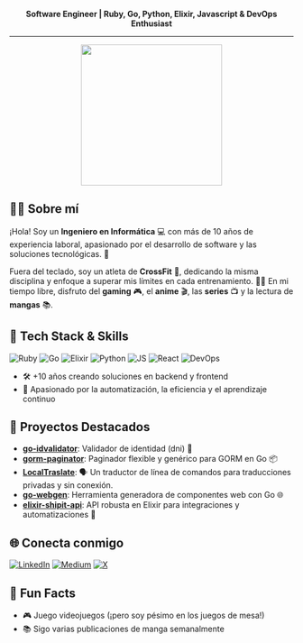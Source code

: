 <!-- Profile README for hiro-riveros | Designed for Dark Mode -->
<p align="center">
  <b>Software Engineer | Ruby, Go, Python, Elixir, Javascript & DevOps Enthusiast</b>
</p>

---

<p align="center">
  <img src="https://raw.githubusercontent.com/rajput2107/rajput2107/master/Assets/Developer.gif" width="250"/>
</p>

## 👨‍💻 Sobre mí

¡Hola! Soy un **Ingeniero en Informática** 💻 con más de 10 años de experiencia laboral, apasionado por el desarrollo de software y las soluciones tecnológicas. 🚀

Fuera del teclado, soy un atleta de **CrossFit** 💪, dedicando la misma disciplina y enfoque a superar mis límites en cada entrenamiento. 🏋️‍♂️ En mi tiempo libre, disfruto del **gaming** 🎮, el **anime** 🎬, las **series** 📺 y la lectura de **mangas** 📚.

## 🚀 Tech Stack & Skills

![Ruby](https://img.shields.io/badge/-Ruby-CC342D?style=for-the-badge&logo=ruby&logoColor=white)
![Go](https://img.shields.io/badge/-Go-00ADD8?style=for-the-badge&logo=go&logoColor=white)
![Elixir](https://img.shields.io/badge/-Elixir-6e4a7e?style=for-the-badge&logo=elixir&logoColor=white)
![Python](https://img.shields.io/badge/-Python-3776AB?style=for-the-badge&logo=python&logoColor=white)
![JS](https://img.shields.io/badge/-JS-F0DB4F?style=for-the-badge&logo=javascript&logoColor=white)
![React](https://img.shields.io/badge/-React-20232A?style=for-the-badge&logo=react&logoColor=61DAFB)
![DevOps](https://img.shields.io/badge/-DevOps-0A0A0A?style=for-the-badge&logo=linux&logoColor=white)

- 🛠️ +10 años creando soluciones en backend y frontend
- 🧠 Apasionado por la automatización, la eficiencia y el aprendizaje continuo

## 🌟 Proyectos Destacados


- [**go-idvalidator**](https://github.com/hiro-riveros/identity-validator): Validador de identidad (dni) 🪪
- [**gorm-paginator**](https://github.com/hiro-riveros/gorm-paginator): Paginador flexible y genérico para GORM en Go 📦
- [**LocalTraslate**](https://github.com/hiro-riveros/translate-cli): 🗣️ Un traductor de línea de comandos para traducciones privadas y sin conexión.
- [**go-webgen**](https://github.com/hiro-riveros/go-webgen): Herramienta generadora de componentes web con Go 🌐
- [**elixir-shipit-api**](https://github.com/hiro-riveros/elixir-shipit-api): API robusta en Elixir para integraciones y automatizaciones 🚢




<!-- ## 📊 GitHub Stats -->

<!--START_SECTION:waka-->
<!--END_SECTION:waka-->

## 🌐 Conecta conmigo

[![LinkedIn](https://img.shields.io/badge/-LinkedIn-0A66C2?style=for-the-badge&logo=linkedin&logoColor=white)](https://www.linkedin.com/in/hirochi-riveros-724517123/)
[![Medium](https://img.shields.io/badge/-Medium-12100E?style=for-the-badge&logo=medium&logoColor=white)](https://medium.com/@hiro_riveros)
[![X](https://img.shields.io/badge/-x-12100E?style=for-the-badge&logo=x&logoColor=white)](https://x.com/@hiro_riveros)

## 🎉 Fun Facts

- 🎮 Juego videojuegos (¡pero soy pésimo en los juegos de mesa!)
- 📚 Sigo varias publicaciones de manga semanalmente
<!--
---
<p align="center">
  <img src="https://readme-typing-svg.demolab.com/?lines=Open+to+collaborations!;Let’s+build+something+amazing+🚀;Dark+mode+is+life+🌑&center=true&width=500&height=40" />
</p>
-->
